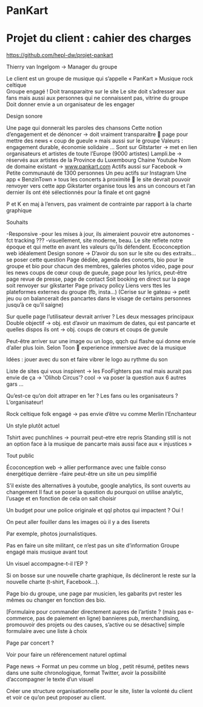 # PanKart

# Projet du client : cahier des charges

https://github.com/hepl-dw/projet-pankart

Thierry van Ingelgom -> Manager du groupe

Le client est un groupe de musique qui s’appelle « PanKart »
Musique rock celtique  
Groupe engagé ! Doit transparaitre sur le site
Le site doit s’adresser aux fans mais aussi aux personnes qui ne connaissent pas, vitrine du groupe
Doit donner envie a un organisateur de les engager

Design sonore

Une page qui donnerait les paroles des chansons
Cette notion d’engagement et de dénoncer -> doit vraiment transparaitre  page pour mettre des news « coup de gueule » mais aussi sur le groupe
Valeurs : engagement durable, économie solidaire …
Sont sur Gitstarter -> met en lien organisateurs et artistes de toute l’Europe (9000 artistes)
Lampli.be -> réservés aux artistes de la Province du Luxembourg
Chaine Youtube
Nom de domaine existant -> www.pankart.com
Actifs aussi sur Facebook -> Petite communauté de 1300 personnes
Un peu actifs sur Instagram
Une app  « BenzinTown » tous les concerts à proximité  le site devrait pouvoir renvoyer vers cette app
Gikstarter organise tous les ans un concours et l’an dernier ils ont été sélectionnés pour la finale et ont gagné

P et K en maj à l’envers, pas vraiment de contrainte par rapport à la charte graphique

Souhaits

-Responsive
-pour les mises à jour, ils aimeraient pouvoir etre autonomes
-fct tracking ???
-visuellement, site moderne, beau. Le site reflete notre époque et qui mette en avant les valeurs qu’ils défendent. Ecoconception web idéalement
Design sonore -> D’avoir du son sur le site ou des extraits… se poser cette question
Page dédiée, agenda des concerts, bio pour le groupe et bio pour chacun des membres, galeries photos video, page pour les news coups de cœur coup de gueule, page pour les lyrics, peut-être page revue de presse, page de contact
Soit booking en direct sur la page soit renvoyer sur gikstarter
Page privacy policy
Liens vers ttes les plateformes externes du groupe (fb, insta…)
(Cerise sur le gateau -> petit jeu ou on balancerait des pancartes dans le visage de certains personnes jusqu’à ce qu’il saigne)

Sur quelle page l’utilisateur devrait arriver ?
Les deux messages principaux
Double objectif -> obj. est d’avoir un maximum de dates, qui est pancarte et quelles dispos ils ont
		-> obj. coups de cœurs et coups de gueule

Peut-être arriver sur une image ou un logo, qqch qui flashe qui donne envie d’aller plus loin. Selon Toon  experience immersive avec de la musique

Idées : jouer avec du son et faire vibrer le logo au rythme du son

Liste de sites qui vous inspirent
-> les FooFighters pas mal mais aurait pas envie de ça
-> 'Olihob Circus'? cool
-> va poser la question aux 6 autres gars
…

Qu’est-ce qu’on doit attraper en 1er ? Les fans ou les organisateurs ? L’organisateur!

Rock celtique folk engagé -> pas envie d’être vu comme Merlin l’Enchanteur

Un style plutôt actuel

Tshirt avec punchlines -> pourrait peut-etre etre repris 
Standing still is not an option face à la musique de pancarte mais aussi face aux « injustices »

Tout public

Écoconception web -> allier performance avec une faible conso énergétique derrière
-faire peut-être un site un peu simplifié

S’il existe des alternatives à youtube, google analytics, ils sont ouverts au changement
Il faut se poser la question du pourquoi on utilise analytic, l’usage et en fonction de cela on sait choisir

Un budget pour une police originale et qql photos qui impactent ? Oui !

On peut aller fouiller dans les images où il y a des liserets 

Par exemple, photos journalistiques.

Pas en faire un site militant, ce n’est pas un site d’information
Groupe engagé mais musique avant tout

Un visuel accompagne-t-il l’EP ?

Si on bosse sur une nouvelle charte graphique, ils déclineront le reste sur la nouvelle charte (t-shirt, Facebook…).

Page bio du groupe, une page par musicien, les gabarits pvt rester les mêmes ou changer en fonction des bio.

[Formulaire pour commander directement aupres de l’artiste ? (mais pas e-commerce, pas de paiement en ligne)  bannieres pub, merchandising, promouvoir des projets ou des causes, s’active ou se désactive] simple formulaire avec une liste à choix

Page par concert ?

Voir pour faire un référencement naturel optimal

Page news -> Format un peu comme un blog , petit résumé, petites news dans une suite chronologique, format Twitter, avoir la possibilité d’accompagner le texte d’un visuel

Créer une structure organisationnelle pour le site, lister la volonté du client et voir ce qu’on peut proposer au client.
